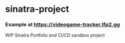 # sinatra-project
### Example at https://videogame-tracker.lfp2.gg
WIP Sinatra Portfolio and CI/CD sandbox project
